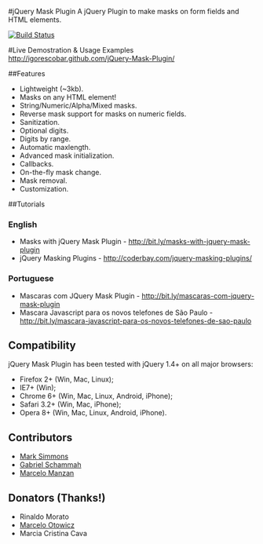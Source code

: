 #jQuery Mask Plugin
A jQuery Plugin to make masks on form fields and HTML elements.

[![Build Status](https://travis-ci.org/igorescobar/jQuery-Mask-Plugin.png)](https://travis-ci.org/igorescobar/jQuery-Mask-Plugin)

#Live Demostration & Usage Examples
http://igorescobar.github.com/jQuery-Mask-Plugin/

##Features

  * Lightweight (~3kb).
  * Masks on any HTML element!
  * String/Numeric/Alpha/Mixed masks.
  * Reverse mask support for masks on numeric fields.
  * Sanitization.
  * Optional digits.
  * Digits by range.
  * Automatic maxlength.
  * Advanced mask initialization.
  * Callbacks.
  * On-the-fly mask change.
  * Mask removal.
  * Customization.

##Tutorials
### English
  * Masks with jQuery Mask Plugin - http://bit.ly/masks-with-jquery-mask-plugin
  * jQuery Masking Plugins - http://coderbay.com/jquery-masking-plugins/
  
### Portuguese
  * Mascaras com JQuery Mask Plugin - http://bit.ly/mascaras-com-jquery-mask-plugin
  * Mascara Javascript para os novos telefones de São Paulo - http://bit.ly/mascara-javascript-para-os-novos-telefones-de-sao-paulo

## Compatibility
jQuery Mask Plugin has been tested with jQuery 1.4+ on all major browsers:

 * Firefox 2+ (Win, Mac, Linux);
 * IE7+ (Win);
 * Chrome 6+ (Win, Mac, Linux, Android, iPhone);
 * Safari 3.2+ (Win, Mac, iPhone);
 * Opera 8+ (Win, Mac, Linux, Android, iPhone).

## Contributors
 * [Mark Simmons](https://github.com/Markipelago)
 * [Gabriel Schammah](https://github.com/gschammah)
 * [Marcelo Manzan](https://github.com/kawamanza)
 
## Donators (Thanks!)
 * Rinaldo Morato
 * [Marcelo Otowicz](http://www.ofen.com.br/)
 * Marcia Cristina Cava

